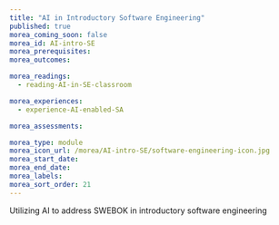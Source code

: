 ```yaml
---
title: "AI in Introductory Software Engineering"
published: true
morea_coming_soon: false
morea_id: AI-intro-SE
morea_prerequisites:
morea_outcomes:

morea_readings:
  - reading-AI-in-SE-classroom

morea_experiences:
  - experience-AI-enabled-SA

morea_assessments:

morea_type: module
morea_icon_url: /morea/AI-intro-SE/software-engineering-icon.jpg
morea_start_date:
morea_end_date:
morea_labels:
morea_sort_order: 21
---
```

Utilizing AI to address SWEBOK in introductory software engineering
